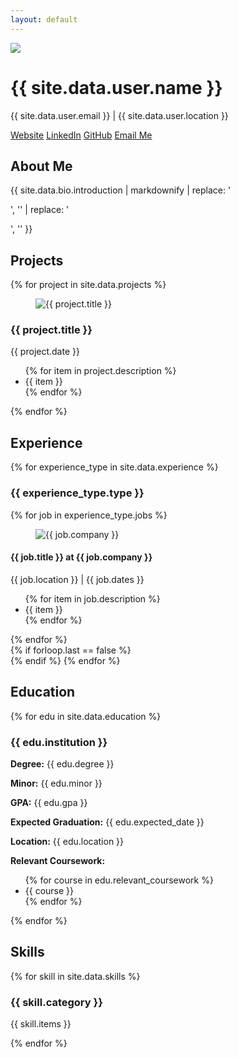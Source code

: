```yaml
---
layout: default
---
```


<div class="hero min-h-screen bg-base-100">
    <div class="hero-content flex-col lg:flex-row-reverse">
        <img src="{{ site.data.user.picture | relative_url }}" class="max-w-sm rounded-lg shadow-2xl" />
        <div>
            <h1 class="text-5xl font-bold">{{ site.data.user.name }}</h1>
            <p class="py-6">
                {{ site.data.user.email }} | {{ site.data.user.location }}
            </p>
            <a href="{{ site.data.user.website }}" class="btn btn-primary">Website</a>
            <a href="https://{{ site.data.user.linkedin }}" class="btn btn-secondary">LinkedIn</a>
            <a href="{{ site.data.user.github }}" class="btn btn-accent">GitHub</a>
            <a href="mailto:{{ site.data.user.email }}" class="btn btn-ghost">Email Me</a>
        </div>
    </div>
</div>

<div class="container mx-auto p-8">
    <section id="about" class="py-12">
        <h2 class="text-4xl font-bold text-center mb-8 bg-gradient-to-r from-primary to-accent text-transparent bg-clip-text">About Me</h2>
        <div class="card bg-base-100 shadow-xl">
            <div class="card-body">
                <p class="text-lg">{{ site.data.bio.introduction | markdownify | replace: '<p>', '' | replace: '</p>', '' }}</p>
            </div>
        </div>
    </section>
    <section id="projects" class="py-12">
        <h2 class="text-4xl font-bold text-center mb-8 bg-gradient-to-r from-primary to-accent text-transparent bg-clip-text">Projects</h2>
        <div class="space-y-8">
            {% for project in site.data.projects %}
            <div class="card flex-col md:flex-row bg-base-100 shadow-xl overflow-hidden md:items-start">
                <figure class="w-full md:w-1/3 h-48 md:h-full"><img src="{{ project.image | relative_url }}" alt="{{ project.title }}" class="object-cover h-full w-full"></figure>
                <div class="card-body w-full md:w-2/3">
                    <h3 class="card-title">{{ project.title }}</h3>
                    <p class="text-sm">{{ project.date }}</p>
                    <ul class="list-disc pl-5">
                        {% for item in project.description %}
                        <li>{{ item }}</li>
                        {% endfor %}
                    </ul>
                </div>
            </div>
            {% endfor %}
        </div>
    </section>
    <section id="experience" class="py-12">
        <h2 class="text-4xl font-bold text-center mb-8 bg-gradient-to-r from-primary to-accent text-transparent bg-clip-text">Experience</h2>
        {% for experience_type in site.data.experience %}
        <h3 class="text-3xl font-bold mb-6 text-center">{{ experience_type.type }}</h3>
        <div class="space-y-8">
            {% for job in experience_type.jobs %}
            <div class="card flex-col md:flex-row bg-base-100 shadow-xl overflow-hidden md:items-start">
                <figure class="w-full md:w-1/4 h-48 md:h-full flex items-center justify-center p-4 bg-gray-100">
                    <img src="{{ job.image | relative_url }}" alt="{{ job.company }}" class="object-contain max-h-full">
                </figure>
                <div class="card-body w-full md:w-3/4">
                    <h4 class="card-title">{{ job.title }} at {{ job.company }}</h4>
                    <p class="text-sm text-gray-500">{{ job.location }} | {{ job.dates }}</p>
                    <ul class="list-disc pl-5">
                        {% for item in job.description %}
                        <li>{{ item }}</li>
                        {% endfor %}
                    </ul>
                </div>
            </div>
            {% endfor %}
        </div>
        {% if forloop.last == false %}<div class="divider my-12"></div>{% endif %}
        {% endfor %}
    </section>
    <section id="education" class="py-12">
         <h2 class="text-4xl font-bold text-center mb-8 bg-gradient-to-r from-primary to-accent text-transparent bg-clip-text">Education</h2>
         {% for edu in site.data.education %}
         <div class="card bg-base-100 shadow-xl">
             <div class="card-body">
                 <h3 class="card-title">{{ edu.institution }}</h3>
                 <p><strong>Degree:</strong> {{ edu.degree }}</p>
                 <p><strong>Minor:</strong> {{ edu.minor }}</p>
                 <p><strong>GPA:</strong> {{ edu.gpa }}</p>
                 <p><strong>Expected Graduation:</strong> {{ edu.expected_date }}</p>
                 <p><strong>Location:</strong> {{ edu.location }}</p>
                 <p class="mt-2"><strong>Relevant Coursework:</strong></p>
                 <ul class="list-disc pl-5">
                   {% for course in edu.relevant_coursework %}
                     <li>{{ course }}</li>
                   {% endfor %}
                 </ul>
             </div>
         </div>
         {% endfor %}
     </section>
     <section id="skills" class="py-12">
         <h2 class="text-4xl font-bold text-center mb-8 bg-gradient-to-r from-primary to-accent text-transparent bg-clip-text">Skills</h2>
         <div class="grid grid-cols-1 md:grid-cols-2 gap-8">
           {% for skill in site.data.skills %}
             <div class="card bg-base-100 shadow-xl">
                 <div class="card-body">
                     <h3 class="card-title">{{ skill.category }}</h3>
                     <p>{{ skill.items }}</p>
                 </div>
             </div>
           {% endfor %}
         </div>
     </section>
</div>
